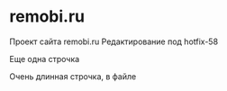 # remobi.ru
Проект сайта remobi.ru
Редактирование под hotfix-58



Еще одна строчка


Очень длинная строчка, в файле
